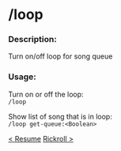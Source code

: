 # /loop

### Description:
Turn on/off loop for song queue<br>

### Usage:
Turn on or off the loop:<br>
`/loop`<br>

Show list of song that is in loop:<br>
`/loop get-queue:<Boolean>`<br>

<a class="button prev" href="./#/commands/musiccommands/resume" role="button">< Resume</a>
<a class="button next" href="./#/commands/musiccommands/rickroll" role="button">Rickroll ></a>